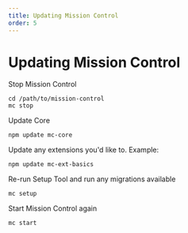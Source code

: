 ```yaml
---
title: Updating Mission Control
order: 5
---
```


# Updating Mission Control

Stop Mission Control

```
cd /path/to/mission-control
mc stop
```

Update Core

```
npm update mc-core
```

Update any extensions you'd like to. Example:

```
npm update mc-ext-basics
```

Re-run Setup Tool and run any migrations available

```
mc setup
```

Start Mission Control again

```
mc start
```
